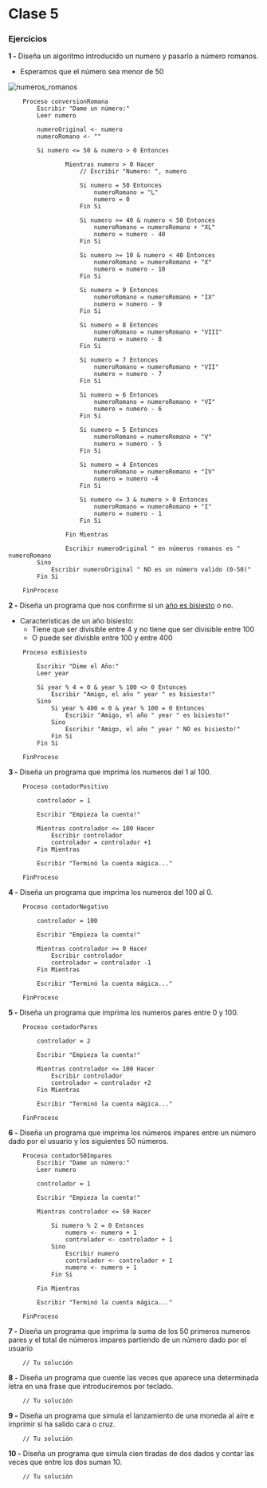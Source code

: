# Clase 5

### Ejercicios

**1 -** Diseña un algoritmo introducido un numero y pasarlo a número romanos.
- Esperamos que el número sea menor de 50

![numeros_romanos](https://eloviparo.files.wordpress.com/2009/09/numeros-romans.jpg?w=466&h=172)

```
	Proceso conversionRomana
		Escribir "Dame un número:"
		Leer numero
		
		numeroOriginal <- numero
		numeroRomano <- ""
		
		Si numero <= 50 & numero > 0 Entonces
			
				Mientras numero > 0 Hacer
					// Escribir "Numero: ", numero
					
					Si numero = 50 Entonces
						numeroRomano = "L"
						numero = 0
					Fin Si
					
					Si numero >= 40 & numero < 50 Entonces
						numeroRomano = numeroRomano + "XL"
						numero = numero - 40
					Fin Si
					
					Si numero >= 10 & numero < 40 Entonces
						numeroRomano = numeroRomano + "X"
						numero = numero - 10
					Fin Si	
					
					Si numero = 9 Entonces
						numeroRomano = numeroRomano + "IX"
						numero = numero - 9
					Fin Si		
					
					Si numero = 8 Entonces
						numeroRomano = numeroRomano + "VIII"
						numero = numero - 8
					Fin Si	
					
					Si numero = 7 Entonces
						numeroRomano = numeroRomano + "VII"
						numero = numero - 7
					Fin Si	
					
					Si numero = 6 Entonces
						numeroRomano = numeroRomano + "VI"
						numero = numero - 6
					Fin Si	
					
					Si numero = 5 Entonces
						numeroRomano = numeroRomano + "V"
						numero = numero - 5
					Fin Si	
					
					Si numero = 4 Entonces
						numeroRomano = numeroRomano + "IV"
						numero = numero -4
					Fin Si
					
					Si numero <= 3 & numero > 0 Entonces
						numeroRomano = numeroRomano + "I"
						numero = numero - 1
					Fin Si		
					
				Fin Mientras
				
				Escribir numeroOriginal " en números romanos es " numeroRomano
		Sino
			Escribir numeroOriginal " NO es un número valido (0-50)"
		Fin Si
		
	FinProceso
```

**2 -** Diseña un programa que nos confirme si un [año es bisiesto](https://es.wikipedia.org/wiki/A%C3%B1o_bisiesto) o no.
- Caracteristicas de un año bisiesto:
	- Tiene que ser divisible entre 4 y no tiene que ser divisible entre 100
	- O puede ser divisble entre 100 y entre 400
```
	Proceso esBisiesto
		
		Escribir "Dime el Año:"
		Leer year
		
		Si year % 4 = 0 & year % 100 <> 0 Entonces
			Escribir "Amigo, el año " year " es bisiesto!"
		Sino
			Si year % 400 = 0 & year % 100 = 0 Entonces
				Escribir "Amigo, el año " year " es bisiesto!"
			Sino
				Escribir "Amigo, el año " year " NO es bisiesto!"
			Fin Si
		Fin Si
		
	FinProceso
```

**3 -** Diseña un programa que imprima los numeros del 1 al 100.
```
	Proceso contadorPositivo
		
		controlador = 1
		
		Escribir "Empieza la cuenta!"
		
		Mientras controlador <= 100 Hacer
			Escribir controlador
			controlador = controlador +1
		Fin Mientras
		
		Escribir "Terminó la cuenta mágica..."
		
	FinProceso
```

**4 -** Diseña un programa que imprima los numeros del 100 al 0.
```
	Proceso contadorNegativo
		
		controlador = 100
		
		Escribir "Empieza la cuenta!"
		
		Mientras controlador >= 0 Hacer
			Escribir controlador
			controlador = controlador -1
		Fin Mientras
		
		Escribir "Terminó la cuenta mágica..."
		
	FinProceso
```

**5 -** Diseña un programa que imprima los numeros pares entre 0 y 100.
```
	Proceso contadorPares
		
		controlador = 2
		
		Escribir "Empieza la cuenta!"
		
		Mientras controlador <= 100 Hacer
			Escribir controlador
			controlador = controlador +2
		Fin Mientras
		
		Escribir "Terminó la cuenta mágica..."
		
	FinProceso 
```

**6 -** Diseña un programa que imprima los números impares entre un número dado por el usuario y los siguientes 50 números.
```
	Proceso contador50Impares
		Escribir "Dame un número:"
		Leer numero
		
		controlador = 1
		
		Escribir "Empieza la cuenta!"
		
		Mientras controlador <= 50 Hacer
			
			Si numero % 2 = 0 Entonces
				numero <- numero + 1
				controlador <- controlador + 1
			Sino
				Escribir numero
				controlador <- controlador + 1
				numero <- numero + 1
			Fin Si
			
		Fin Mientras
		
		Escribir "Terminó la cuenta mágica..."
		
	FinProceso
```

**7 -** Diseña un programa que imprima la suma de los 50 primeros numeros pares y el total de números impares partiendo de un número dado por el usuario
```
    // Tu solución
```

**8 -** Diseña un programa que cuente las veces que aparece una determinada letra en una frase que introduciremos por teclado.
```
    // Tu solución
```

**9 -** Diseña un programa que simula el lanzamiento de una moneda al aire e imprimir si ha salido cara o cruz.
```
    // Tu solución
```

**10 -** Diseña un programa que  simula cien tiradas de dos dados y contar las veces que entre los dos suman 10.
```
    // Tu solución
```
